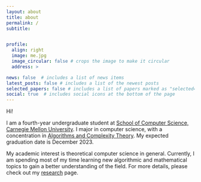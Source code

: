 ```yaml
---
layout: about
title: about
permalink: /
subtitle: 


profile:
  align: right
  image: me.jpg
  image_circular: false # crops the image to make it circular
  address: >

news: false  # includes a list of news items
latest_posts: false # includes a list of the newest posts
selected_papers: false # includes a list of papers marked as "selected={true}"
social: true  # includes social icons at the bottom of the page
---
```


Hi! 

I am a fourth-year undergraduate student at <a href='https://www.cs.cmu.edu/'>School of Computer Science, Carnegie Mellon University</a>. I major in computer science, with a concentration in <a href='http://coursecatalog.web.cmu.edu/schools-colleges/schoolofcomputerscience/scsconcentrations/#algorithmsandcomplexitytextcontainer'>Algorithms and Complexity Theory</a>. My expected graduation date is December 2023.

My academic interest is theoretical computer science in general. Currently, I am spending most of my time learning new algorithmic and mathematical topics to gain a better understanding of the field. For more details, please check out my [research](/research) page.
